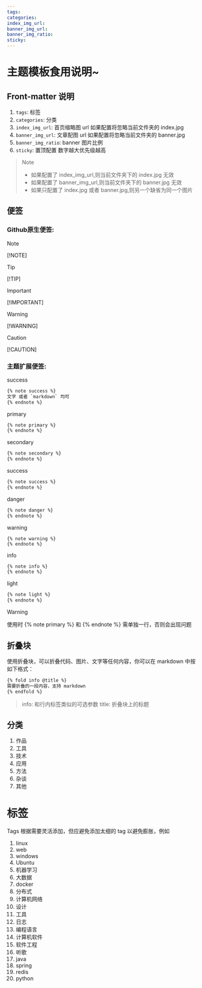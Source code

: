 ```yaml
---
tags:
categories:
index_img_url:
banner_img_url:
banner_img_ratio:
sticky:
---
```


# 主题模板食用说明~

## Front-matter 说明

1. `tags`: 标签
2. `categories`: 分类
3. `index_img_url`: 首页缩略图 url 如果配置将忽略当前文件夹的 index.jpg
4. `banner_img_url`: 文章配图 url 如果配置将忽略当前文件夹的 banner.jpg
5. `banner_img_ratio`: banner 图片比例
6. `sticky`: 置顶配置 数字越大优先级越高

> Note
>
> - 如果配置了 index_img_url,则当前文件夹下的 index.jpg 无效
> - 如果配置了 banner_img_url,则当前文件夹下的 banner.jpg 无效
> - 如果只配置了 index.jpg 或者 banner.jpg,则另一个缺省为同一个图片

## 便签

### Github原生便签:

> [!NOTE]  
> [!NOTE]  

> [!TIP]
> [!TIP]

> [!IMPORTANT]  
> [!IMPORTANT]  

> [!WARNING]  
> [!WARNING]  

> [!CAUTION]
> [!CAUTION]

### 主题扩展便签:

success
```bash
{% note success %}
文字 或者 `markdown` 均可
{% endnote %}
```

primary
```bash
{% note primary %}
{% endnote %}
```

secondary
```bash
{% note secondary %}
{% endnote %}
```

success
```bash
{% note success %}
{% endnote %}
```

danger
```bash
{% note danger %}
{% endnote %}
```

warning
```warning
{% note warning %}
{% endnote %}
```
info
```bash
{% note info %}
{% endnote %}
```

light
```bash
{% note light %}
{% endnote %}
```
> [!warning]
>
> 使用时 {% note primary %} 和 {% endnote %} 需单独一行，否则会出现问题

## 折叠块

使用折叠块，可以折叠代码、图片、文字等任何内容，你可以在 markdown 中按如下格式：

```bash
{% fold info @title %}
需要折叠的一段内容，支持 markdown
{% endfold %}
```

> info: 和行内标签类似的可选参数 title: 折叠块上的标题

## 分类

1. 作品
2. 工具
3. 技术
4. 应用
5. 方法
6. 杂谈
7. 其他

# 标签

Tags 根据需要灵活添加，但应避免添加太细的 tag 以避免膨胀，例如

1. linux
2. web
3. windows
4. Ubuntu
5. 机器学习
6. 大数据
7. docker
8. 分布式
9. 计算机网络
10. 设计
11. 工具
12. 日志
13. 编程语言
14. 计算机软件
15. 软件工程
16. 听歌
17. java
18. spring
19. redis
20. python

